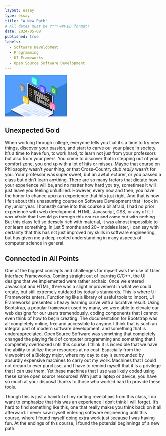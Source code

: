 ```yaml
---
layout: essay
type: essay
title: "A New Path"
# All dates must be YYYY-MM-DD format!
date: 2024-05-08
published: true
labels:
  - Software Development
  - Programming
  - UI Frameworks
  - Open Source Software Development
---
```


<img width="200px" class="rounded float-start pe-4" src="../img/softwaredev.png">

## Unexpected Gold

  When working through college, everyone tells you that it’s a time to try new things, discover your passion, and start to carve out your place in society. It’s a time to have fun, to work hard, to learn not just from your professors but also from your peers. You come to discover that in stepping out of your comfort zone, you end up with a lot of hits or misses. Maybe that course on Philosophy wasn’t your thing, or that Cross-Country club _really_ wasn’t for you. Your professor was super sweet, but an awful lecturer, or you passed a class but didn’t learn anything. There are so many factors that dictate how your experience will be, and no matter how hard you try, sometimes it will just leave you feeling unfulfilled. However, every now and then, you have the honor to chance upon an experience that hits just right. And that is how I felt about this unassuming course on Software Development that I took in my junior year.
	I honestly came into this course a bit afraid; I had no prior experience with web development, HTML, Javascript, CSS, or any of it. I was afraid that I would go through this course and come out with nothing. But this class felt so densely rich with material, it was almost impossible to _not_ learn something. In just 5 months and 20+ modules later, I can say with certainty that this has not just improved my skills in software engineering, but has given me a deep-rooted understanding in many aspects of computer science in general. 

## Connected in All Points

  One of the biggest concepts and challenges for myself was the use of User Interface Frameworks. Coming straight out of learning C/C++, the UI designs that we implemented were rather archaic. Once we entered Javascript and HTML, there was a slight improvement in what we could create, but still extremely outdated by today's standards. This is where UI Frameworks enters. Functioning like a library of useful tools to import, UI Frameworks presented a heavy learning curve with a lucrative result. Using Bootstrap, a popular framework used by many, we were able to elevate our web designs for our users tremendously, coding components that I cannot even think of how to begin creating. The documentation for Bootstrap was all completely online, free and accessible to anyone. I think that is such an integral part of modern software development, and something that is underappreciated.
	Open Source Software was something that completely changed the playing field of computer programming and something that I completely overlooked until this course. I think it is incredible that we have the ability to utilize these resources at no cost. Especially from the viewpoint of a Biology major, where my day to day is surrounded by absurdly expensive machines to carry out my work. Machines that I could not dream to ever purchase, and I have to remind myself that it is a privilege that I can use them. Yet these machines that I use was likely coded using these same open source resources! With just a laptop or device, you have so much at your disposal thanks to those who worked hard to provide these tools. 
	
   Though this is just a handful of my ranting revelations from this class, I do want to emphasize that this was an experience I don’t think I will forget. It’s hard to find something like this, one that really makes you think back on it all afterward. I never saw myself entering software engineering until this course, where I found myself doing extra work just because I was having fun. At the endings of this course, I found the potential beginnings of a new path. 
